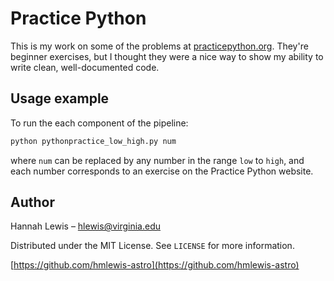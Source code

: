 # Practice Python

This is my work on some of the problems at [practicepython.org](practicepython.org). They're beginner exercises, but I thought they were a nice way to show my ability to write clean, well-documented code.

## Usage example

To run the each component of the pipeline:

```sh
python pythonpractice_low_high.py num
```
where `num` can be replaced by any number in the range `low` to `high`, and each number corresponds to an exercise on the Practice Python website. 

## Author

Hannah Lewis – hlewis@virginia.edu

Distributed under the MIT License. See ``LICENSE`` for more information.

[https://github.com/hmlewis-astro](https://github.com/hmlewis-astro)
